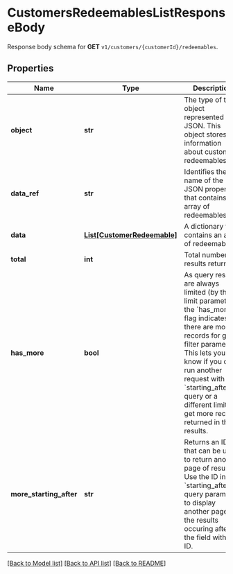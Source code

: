 # CustomersRedeemablesListResponseBody

Response body schema for **GET** `v1/customers/{customerId}/redeemables`.

## Properties

Name | Type | Description | Notes
------------ | ------------- | ------------- | -------------
**object** | **str** | The type of the object represented by JSON. This object stores information about customer redeemables. | [optional] [default to 'list']
**data_ref** | **str** | Identifies the name of the JSON property that contains the array of redeemables. | [optional] [default to 'data']
**data** | [**List[CustomerRedeemable]**](CustomerRedeemable.md) | A dictionary that contains an array of redeemables. | [optional] 
**total** | **int** | Total number of results returned. | [optional] 
**has_more** | **bool** | As query results are always limited (by the limit parameter), the &#x60;has_more&#x60; flag indicates if there are more records for given filter parameters. This lets you know if you can run another request with a &#x60;starting_after_id&#x60; query or a different limit to get more records returned in the results. | [optional] 
**more_starting_after** | **str** | Returns an ID that can be used to return another page of results. Use the ID in the &#x60;starting_after_id&#x60; query parameter to display another page of the results occuring after the field with that ID. | [optional] 

[[Back to Model list]](../README.md#documentation-for-models) [[Back to API list]](../README.md#documentation-for-api-endpoints) [[Back to README]](../README.md)


